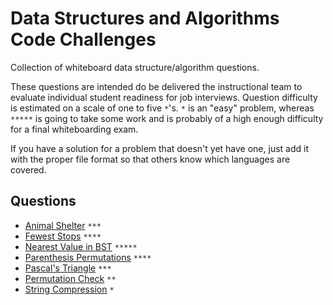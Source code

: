 # Data Structures and Algorithms Code Challenges

Collection of whiteboard data structure/algorithm questions.

These questions are intended do be delivered the instructional team to evaluate individual student readiness for job interviews.
Question difficulty is estimated on a scale of one to five `*`'s. `*` is an "easy" problem, whereas `*****` is going to take some work and is probably of a high enough difficulty for a final whiteboarding exam.

If you have a solution for a problem that doesn't yet have one, just add it with the proper file format so that others know which languages are covered.

## Questions

- [Animal Shelter](./animal-shelter) `***`
- [Fewest Stops](./fewest-stops) `****`
- [Nearest Value in BST](./nearest-value-bst) `*****`
- [Parenthesis Permutations](./paren-permutations) `****`
- [Pascal's Triangle](./pascals-triangle) `***`
- [Permutation Check](./permutation) `**`
- [String Compression](./compression) `*`

